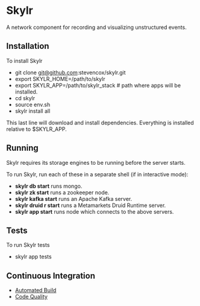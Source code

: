 Skylr
=====

A network component for recording and visualizing unstructured events.

Installation
------------

To install Skylr

* git clone git@github.com:stevencox/skylr.git
* export SKYLR_HOME=/path/to/skylr
* export SKYLR_APP=/path/to/skylr_stack # path where apps will be installed.
* cd skylr
* source env.sh
* skylr install all

This last line will download and install dependencies. Everything is installed relative to $SKYLR_APP.

Running
-------

Skylr requires its storage engines to be running before the server starts.

To run Skylr, run each of these in a separate shell (if in interactive mode):
* __skylr db start__ runs mongo.
* __skylr zk start__ runs a zookeeper node.
* __skylr kafka start__ runs an Apache Kafka server.
* __skylr druid r start__ runs a Metamarkets Druid Runtime server.
* __skylr app start__ runs node which connects to the above servers.

Tests
-----

To run Skylr tests

* skylr app tests

Continuous Integration
----------------------

* [Automated Build](http://scox.europa.renci.org:8080/jenkins/job/Skylr/)
* [Code Quality](http://scox.europa.renci.org:9000)

